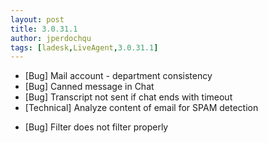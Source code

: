 ```yaml
---
layout: post
title: 3.0.31.1
author: jperdochqu
tags: [ladesk,LiveAgent,3.0.31.1]
---
```


- [Bug] Mail account - department consistency
- [Bug] Canned message in Chat
- [Bug] Transcript not sent if chat ends with timeout
- [Technical] Analyze content of email for SPAM detection

<!--more-->

- [Bug] Filter does not filter properly
